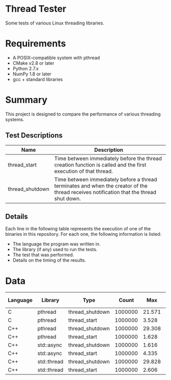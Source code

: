 # Thread Tester
Some tests of various Linux threading libraries.

# Requirements
* A POSIX-compatible system with pthread
* CMake v2.8 or later
* Python 2.7.x
* NumPy 1.8 or later
* gcc + standard libraries

# Summary
This project is designed to compare the performance of various threading systems.

## Test Descriptions
|Name|Description|
|----|-----------|
|thread_start|Time between immediately before the thread creation function is called and the first execution of that thread.|
|thread_shutdown|Time between immediately before a thread terminates and when the creator of the thread receives notification that the thread shut down.|

## Details
Each line in the following table represents the execution of one of the binaries in this repository.
For each one, the following information is listed:
* The language the program was written in.
* The library (if any) used to run the tests.
* The test that was performed.
* Details on the timing of the results.

# Data
|Language|Library|Type|Count|Max|Min|Average|Std Dev|
|--------|-------|----|-----|---|---|-------|-------|
|C|pthread|thread_shutdown|1000000|21.571|0.054|0.084|0.032|
|C|pthread|thread_start|1000000|3.528|0.069|0.085|0.011|
|C++|pthread|thread_shutdown|1000000|29.308|0.053|0.088|0.042|
|C++|pthread|thread_start|1000000|1.628|0.070|0.087|0.008|
|C++|std::async|thread_shutdown|1000000|1.616|0.012|0.021|0.006|
|C++|std::async|thread_start|1000000|4.335|0.008|0.009|0.006|
|C++|std::thread|thread_shutdown|1000000|29.828|0.068|0.094|0.055|
|C++|std::thread|thread_start|1000000|2.606|0.081|0.112|0.013|
